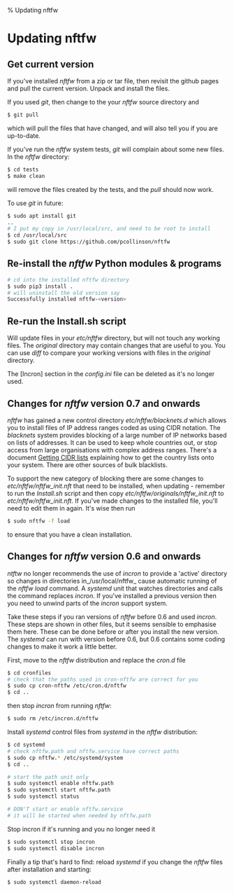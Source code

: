 % Updating nftfw
# Updating nftfw

## Get current version

If you've installed _nftfw_ from a zip or tar file, then revisit the github pages and pull the current version. Unpack and install the files.

If you used _git_, then change to the your _nftfw_ source directory and

``` sh
$ git pull
```
which will pull the files that have changed, and will also tell you if you are up-to-date.

If you've run the _nftfw_ system tests, _git_ will complain about some new files. In the _nftfw_ directory:

``` sh
$ cd tests
$ make clean
```
will remove the files created by the tests, and the _pull_ should now work.

To use _git_ in future:

``` sh
$ sudo apt install git
..
# I put my copy in /usr/local/src, and need to be root to install
$ cd /usr/local/src
$ sudo git clone https://github.com/pcollinson/nftfw
```

## Re-install the _nftfw_ Python modules & programs

``` sh
# cd into the installed nftfw directory
$ sudo pip3 install .
# will uninstall the old version say
Successfully installed nftfw-<version>
```

## Re-run the Install.sh script

Will update files in your _etc/nftfw_ directory, but will not touch any working files. The _original_ directory may contain changes that are useful to you. You can use _diff_ to compare your working versions with files in the _original_ directory.

The [Incron] section in the _config.ini_ file can be deleted as it's no longer used.

## Changes for _nftfw_ version 0.7 and onwards

_nftfw_ has gained a new control directory _etc/nftfw/blacknets.d_ which allows you to install files of IP address ranges coded as using CIDR notation. The _blacknets_ system provides blocking of a large number of IP networks based on lists of addresses. It can be used to keep whole countries out, or stop access from large organisations with complex address ranges. There's a document [Getting CIDR lists](Getting-cidr-lists.md) explaining how to get the country lists onto your system. There are other sources of bulk blacklists.

To support the new category of blocking there are some changes to _etc/nftfw/nftfw_init.nft_ that need to be installed, when updating - remember to run the _Install.sh_ script and then copy _etc/nftfw/originals/nftfw_init.nft_ to _etc/nftfw/nftfw_init.nft_. If you've made changes to the installed file, you'll need to edit them in again. It's wise then run

``` sh
$ sudo nftfw -f load
```
to ensure that you have a clean installation.

## Changes for _nftfw_ version 0.6 and onwards

_ntftw_ no longer recommends the use of _incron_ to provide a 'active' directory so changes in directories in_/usr/local/nftfw_ cause automatic running of the _nftfw load_ command. A _systemd_ unit that watches directories and calls the command replaces _incron_. If you've installed a previous version then you need to unwind parts of the _incron_ support system.

Take these steps if you ran versions of _nftfw_ before 0.6 and used _incron_. These steps are shown in other files, but it seems sensible to emphasise them here. These can be done before or after you install the new version. The _systemd_ can run with version before 0.6, but 0.6 contains some coding changes to make it work a little better.

First, move to the _nftfw_ distribution and replace the _cron.d_ file
``` sh
$ cd cronfiles
# check that the paths used in cron-nftfw are correct for you
$ sudo cp cron-nftfw /etc/cron.d/nftfw
$ cd ..
```

then stop _incron_ from running _nftfw_:
``` sh
$ sudo rm /etc/incron.d/nftfw
```

Install _systemd_ control files from _systemd_ in the _nftfw_ distribution:
``` sh
$ cd systemd
# check nftfw.path and nftfw.service have correct paths
$ sudo cp nftfw.* /etc/systemd/system
$ cd ..

# start the path unit only
$ sudo systemctl enable nftfw.path
$ sudo systemctl start nftfw.path
$ sudo systemctl status

# DON'T start or enable nftfw.service
# it will be started when needed by nftfw.path
```

Stop incron if it's running and you no longer need it
``` sh
$ sudo systemctl stop incron
$ sudo systemctl disable incron
```

Finally a tip that's hard to find: reload  _systemd_ if you change the _nftfw_ files after installation and starting:
``` sh
$ sudo systemctl daemon-reload
```
